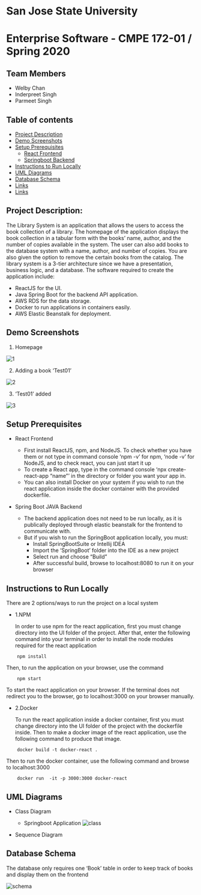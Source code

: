 San Jose State University
======================

# Enterprise Software - CMPE 172-01 / Spring 2020

## Team Members
- Welby Chan
- Inderpreet Singh
- Parmeet Singh

## Table of contents
- [Project Description](#project-description)
- [Demo Screenshots](#demo-screenshots)
- [Setup Prerequisites](#setup-prerequisites)
  - [React Frontend](#react-frontend)
  - [Springboot Backend](#spring-boot-java-backend)
- [Instructions to Run Locally](#instructions-to-run-locally)
- [UML Diagrams](#uml-diagrams)
- [Database Schema](#database-schema)
- [Links](#links)
- [Links](#links)

## Project Description:

The Library System is an application that allows the users to access the book collection of a library. The homepage of the application displays the book collection in a tabular form with the books’ name, author, and the number of copies available in the system. The user can also add books to the database system with a name, author, and number of copies. You are also given the option to remove the certain books from the catalog. The library system is a 3-tier architecture since we have a presentation, business logic, and a database. The software required to create the application include: 

- ReactJS for the UI.
- Java Spring Boot for the backend API application.
- AWS RDS for the data storage.
- Docker to run applications in containers easily.
- AWS Elastic Beanstalk for deployment.

## Demo Screenshots

1. Homepage

![1](https://user-images.githubusercontent.com/38019514/81770756-077f2600-9496-11ea-93c6-29016aeff92a.png)

2. Adding a book ‘Test01’

![2](https://user-images.githubusercontent.com/38019514/81770773-1239bb00-9496-11ea-9047-0bb4247f99bd.png)

3. ‘Test01’ added

![3](https://user-images.githubusercontent.com/38019514/81770780-182f9c00-9496-11ea-9ae2-b20bb7720147.png)


## Setup Prerequisites

- React Frontend
  - First install ReactJS, npm,  and NodeJS. To check whether you have them or not type in command console ‘npm -v’ for npm, ‘node -v’ for NodeJS, and to check react, you can just start it up
  - To create a React app, type in the command console ‘npx create-react-app “name”’ in the directory or folder you want your app in. 
  - You can also install Docker on your system if you wish to run the react application inside the docker container with the provided dockerfile.

- Spring Boot JAVA Backend
  - The backend application does not need to be run locally, as it is publically deployed through elastic beanstalk for the frontend to communicate with. 
  - But if you wish to run the SpringBoot application locally, you must:
    - Install SpringBootSuite or Intellij IDEA
    - Import the ‘SpringBoot’ folder into the IDE as a new project
    - Select run and choose “Build”
    - After successful build, browse to localhost:8080 to run it on your browser
    
    
## Instructions to Run Locally

There are 2 options/ways to run the project on a local system

- 1.NPM 
	
	In order to use npm for the react application, first you must change directory into the UI folder of the project. After that, enter the following command into your terminal in order to install the node modules required for the react application

```
	npm install
```

   Then, to run the application on your browser, use the command

```
	npm start
```
	
   To start the react application on your browser. If the terminal does not redirect you to the browser, go to localhost:3000 on your browser manually.



- 2.Docker

	To run the react application inside a docker container, first you must change directory into the UI folder of the project with the dockerfile inside. Then to make a docker image of the react application, use the following command to produce that image.

```
	docker build -t docker-react .
```

Then to run the docker container, use the following command and browse to localhost:3000

```
	docker run  -it -p 3000:3000 docker-react
```


## UML Diagrams

- Class Diagram
	- Springboot Application
![class](https://user-images.githubusercontent.com/38019514/81770819-39908800-9496-11ea-865a-bf011ef2bd17.png)

- Sequence Diagram


## Database Schema

The database only requires one ‘Book’ table in order to keep track of books and display them on the frontend

![schema](https://user-images.githubusercontent.com/38019514/81770825-3c8b7880-9496-11ea-9571-53da7fd0f935.png)


